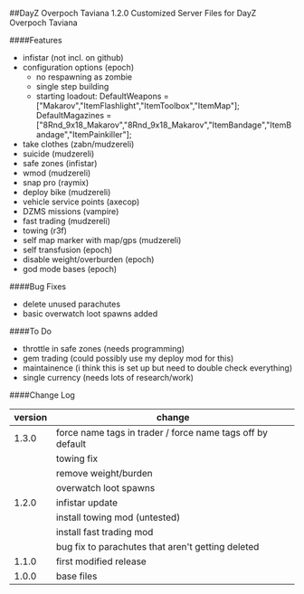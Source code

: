 ##DayZ Overpoch Taviana 1.2.0
Customized Server Files for DayZ Overpoch Taviana

####Features
* infistar                     (not incl. on github)
* configuration options        (epoch)
    - no respawning as zombie
    - single step building
    - starting loadout:
        DefaultWeapons = ["Makarov","ItemFlashlight","ItemToolbox","ItemMap"];
        DefaultMagazines = ["8Rnd_9x18_Makarov","8Rnd_9x18_Makarov","ItemBandage","ItemBandage","ItemPainkiller"];
* take clothes                  (zabn/mudzereli)
* suicide                       (mudzereli)
* safe zones                    (infistar)
* wmod                          (mudzereli)
* snap pro                      (raymix)
* deploy bike                   (mudzereli)
* vehicle service points        (axecop)
* DZMS missions                 (vampire)
* fast trading                  (mudzereli)
* towing                        (r3f)
* self map marker with map/gps  (mudzereli)
* self transfusion              (epoch)
* disable weight/overburden     (epoch)
* god mode bases                (epoch)

####Bug Fixes
- delete unused parachutes
- basic overwatch loot spawns added

####To Do
- throttle in safe zones (needs programming)
- gem trading (could possibly use my deploy mod for this)
- maintainence (i think this is set up but need to double check everything)
- single currency (needs lots of research/work)

####Change Log

version | change
--------|-------
1.3.0   | force name tags in trader / force name tags off by default
        | towing fix
        | remove weight/burden
        | overwatch loot spawns
1.2.0   | infistar update
        | install towing mod (untested)
        | install fast trading mod
        | bug fix to parachutes that aren't getting deleted
1.1.0   | first modified release
1.0.0   | base files